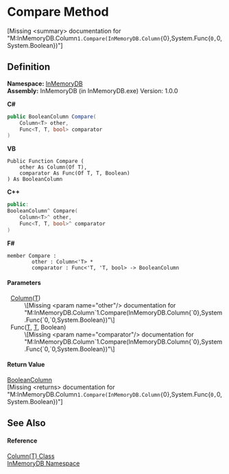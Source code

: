 # Compare Method


\[Missing &lt;summary&gt; documentation for "M:InMemoryDB.Column`1.Compare(InMemoryDB.Column{`0},System.Func{`0,`0,System.Boolean})"\]



## Definition
**Namespace:** <a href="044e8d7f-0f94-a8b4-bd65-529f6359fdf7">InMemoryDB</a>  
**Assembly:** InMemoryDB (in InMemoryDB.exe) Version: 1.0.0

**C#**
``` C#
public BooleanColumn Compare(
	Column<T> other,
	Func<T, T, bool> comparator
)
```
**VB**
``` VB
Public Function Compare ( 
	other As Column(Of T),
	comparator As Func(Of T, T, Boolean)
) As BooleanColumn
```
**C++**
``` C++
public:
BooleanColumn^ Compare(
	Column<T>^ other, 
	Func<T, T, bool>^ comparator
)
```
**F#**
``` F#
member Compare : 
        other : Column<'T> * 
        comparator : Func<'T, 'T, bool> -> BooleanColumn 
```



#### Parameters
<dl><dt>  <a href="a3853ea2-4fee-619e-3239-92fbf306e5a8">Column</a>(<a href="a3853ea2-4fee-619e-3239-92fbf306e5a8">T</a>)</dt><dd>\[Missing &lt;param name="other"/&gt; documentation for "M:InMemoryDB.Column`1.Compare(InMemoryDB.Column{`0},System.Func{`0,`0,System.Boolean})"\]</dd><dt>  Func(<a href="a3853ea2-4fee-619e-3239-92fbf306e5a8">T</a>, <a href="a3853ea2-4fee-619e-3239-92fbf306e5a8">T</a>, Boolean)</dt><dd>\[Missing &lt;param name="comparator"/&gt; documentation for "M:InMemoryDB.Column`1.Compare(InMemoryDB.Column{`0},System.Func{`0,`0,System.Boolean})"\]</dd></dl>

#### Return Value
<a href="98994abe-26d5-edd7-b45e-66432979d475">BooleanColumn</a>  
\[Missing &lt;returns&gt; documentation for "M:InMemoryDB.Column`1.Compare(InMemoryDB.Column{`0},System.Func{`0,`0,System.Boolean})"\]

## See Also


#### Reference
<a href="a3853ea2-4fee-619e-3239-92fbf306e5a8">Column(T) Class</a>  
<a href="044e8d7f-0f94-a8b4-bd65-529f6359fdf7">InMemoryDB Namespace</a>  
